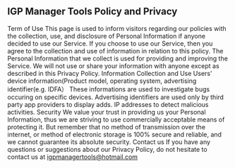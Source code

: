 ## IGP Manager Tools Policy and Privacy

Term of Use This page is used to inform visitors regarding our policies with the collection, use, and disclosure of Personal Information if anyone decided to use our Service. If you choose to use our Service, then you agree to the collection and use of information in relation to this policy. The Personal Information that we collect is used for providing and improving the Service. We will not use or share your information with anyone except as described in this Privacy Policy. Information Collection and Use Users' device information(Product model, operating system, advertising identifier(e.g. IDFA） These informations are used to investigate bugs occuring on specific devices. Advertising identifiers are used only by third party app providers to display adds. IP addresses to detect malicious activities. Security We value your trust in providing us your Personal Information, thus we are striving to use commercially acceptable means of protecting it. But remember that no method of transmission over the internet, or method of electronic storage is 100% secure and reliable, and we cannot guarantee its absolute security. Contact us If you have any questions or suggestions about our Privacy Policy, do not hesitate to contact us at igpmanagertools@hotmail.com 

